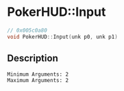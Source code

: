 # PokerHUD::Input
```c
// 0x005c0a80
void PokerHUD::Input(unk p0, unk p1)
```
## Description
```
Minimum Arguments: 2
Maximum Arguments: 2
```

